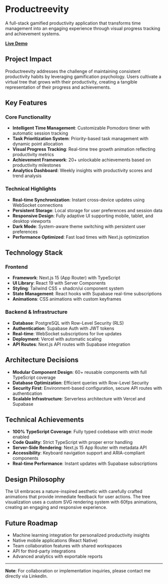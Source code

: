 # Productreevity

A full-stack gamified productivity application that transforms time management into an engaging experience through visual progress tracking and achievement systems.

 **[Live Demo](https://productreevity.vercel.app)**

## Project Impact

Productreevity addresses the challenge of maintaining consistent productivity habits by leveraging gamification psychology. Users cultivate a virtual tree that grows with their productivity, creating a tangible representation of their progress and achievements.

## Key Features

### Core Functionality
- **Intelligent Time Management**: Customizable Pomodoro timer with automatic session tracking
- **Task Prioritization System**: Priority-based task management with dynamic point allocation
- **Visual Progress Tracking**: Real-time tree growth animation reflecting productivity metrics
- **Achievement Framework**: 20+ unlockable achievements based on productivity milestones
- **Analytics Dashboard**: Weekly insights with productivity scores and trend analysis

### Technical Highlights
- **Real-time Synchronization**: Instant cross-device updates using WebSocket connections
- **Persistent Storage**: Local storage for user preferences and session data
- **Responsive Design**: Fully adaptive UI supporting mobile, tablet, and desktop viewports
- **Dark Mode**: System-aware theme switching with persistent user preferences
- **Performance Optimized**: Fast load times with Next.js optimization

## Technology Stack

### Frontend
- **Framework**: Next.js 15 (App Router) with TypeScript
- **UI Library**: React 19 with Server Components
- **Styling**: Tailwind CSS + shadcn/ui component system
- **State Management**: React hooks with Supabase real-time subscriptions
- **Animations**: CSS animations with custom keyframes

### Backend & Infrastructure
- **Database**: PostgreSQL with Row-Level Security (RLS)
- **Authentication**: Supabase Auth with JWT tokens
- **Real-time**: WebSocket subscriptions for live updates
- **Deployment**: Vercel with automatic scaling
- **API Routes**: Next.js API routes with Supabase integration

## Architecture Decisions

- **Modular Component Design**: 60+ reusable components with full TypeScript coverage
- **Database Optimization**: Efficient queries with Row-Level Security
- **Security First**: Environment-based configuration, secure API routes with authentication
- **Scalable Infrastructure**: Serverless architecture with Vercel and Supabase

## Technical Achievements

- **100% TypeScript Coverage**: Fully typed codebase with strict mode enabled
- **Code Quality**: Strict TypeScript with proper error handling
- **Server-Side Rendering**: Next.js 15 App Router with metadata API
- **Accessibility**: Keyboard navigation support and ARIA-compliant components
- **Real-time Performance**: Instant updates with Supabase subscriptions

## Design Philosophy

The UI embraces a nature-inspired aesthetic with carefully crafted animations that provide immediate feedback for user actions. The tree visualization uses a custom SVG rendering system with 60fps animations, creating an engaging and responsive experience.

## Future Roadmap

- Machine learning integration for personalized productivity insights
- Native mobile applications (React Native)
- Team collaboration features with shared workspaces
- API for third-party integrations
- Advanced analytics with exportable reports

---

**Note**: For collaboration or implementation inquiries, please contact me directly via LinkedIn.
